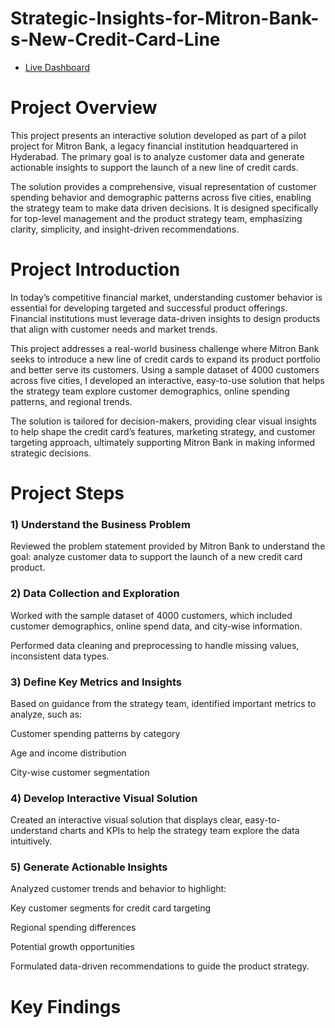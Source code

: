 # Strategic-Insights-for-Mitron-Bank-s-New-Credit-Card-Line
- [Live Dashboard](https://app.powerbi.com/groups/me/reports/e2ae3f38-0449-4f4f-97a6-df174d170821/c64595c1a9921e0c8737?experience=power-bi)

# Project Overview
This project presents an interactive solution developed as part of a pilot project for Mitron Bank, a legacy financial institution headquartered in Hyderabad. The primary goal is to analyze customer data and generate actionable insights to support the launch of a new line of credit cards.

The solution provides a comprehensive, visual representation of customer spending behavior and demographic patterns across five cities, enabling the strategy team to make data
driven decisions. It is designed specifically for top-level management and the product strategy team, emphasizing clarity, simplicity, and insight-driven recommendations.


# Project Introduction
In today’s competitive financial market, understanding customer behavior is essential for developing targeted and successful product offerings. Financial institutions must leverage data-driven insights to design products that align with customer needs and market trends.

This project addresses a real-world business challenge where Mitron Bank seeks to introduce a new line of credit cards to expand its product portfolio and better serve its
customers. Using a sample dataset of 4000 customers across five cities, I developed an interactive, easy-to-use solution that helps the strategy team explore customer
demographics, online spending patterns, and regional trends.

The solution is tailored for decision-makers, providing clear visual insights to help shape the credit card’s features, marketing strategy, and customer targeting approach,
ultimately supporting Mitron Bank in making informed strategic decisions.


# Project Steps

### 1) Understand the Business Problem
Reviewed the problem statement provided by Mitron Bank to understand the goal: analyze customer data to support the launch of a new credit card product.

### 2) Data Collection and Exploration

Worked with the sample dataset of 4000 customers, which included customer demographics, online spend data, and city-wise information.

Performed data cleaning and preprocessing to handle missing values, inconsistent data types.

### 3) Define Key Metrics and Insights
Based on guidance from the strategy team, identified important metrics to analyze, such as:

Customer spending patterns by category

Age and income distribution

City-wise customer segmentation

### 4) Develop Interactive Visual Solution
Created an interactive visual solution that displays clear, easy-to-understand charts and KPIs to help the strategy team explore the data intuitively.

### 5) Generate Actionable Insights

Analyzed customer trends and behavior to highlight:

Key customer segments for credit card targeting

Regional spending differences

Potential growth opportunities

Formulated data-driven recommendations to guide the product strategy.


# Key Findings

